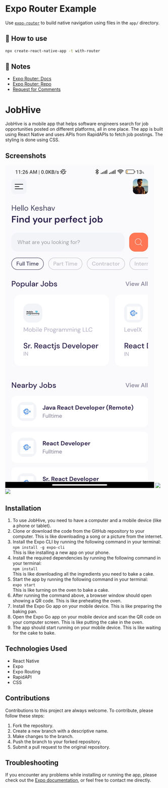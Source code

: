 # Expo Router Example

Use [`expo-router`](https://expo.github.io/router) to build native navigation using files in the `app/` directory.

## 🚀 How to use

```sh
npx create-react-native-app -t with-router
```

## 📝 Notes

- [Expo Router: Docs](https://expo.github.io/router)
- [Expo Router: Repo](https://github.com/expo/router)
- [Request for Comments](https://github.com/expo/router/discussions/1)

<h1>JobHive</h1>

<p>JobHive is a mobile app that helps software engineers search for job opportunities posted on different platforms, all in one place. The app is built using React Native and uses APIs from RapidAPIs to fetch job postings. The styling is done using CSS.</p>

<h2>Screenshots</h2>

<img src="\assets\images\home_page.jpg">
<img src="[/screenshots/screenshot2.png](https://drive.google.com/file/d/1NbJcOKna_DTrL51IeVGFX1twx9OpJo0w/view?usp=sharing)">
<img src="[/screenshots/screenshot3.png](https://drive.google.com/file/d/1NW_4BCU0ja3H6lKVrZmFcrppwDuAM_tN/view?usp=sharing)">

<h2>Installation</h2>

<ol>
  <li>To use JobHive, you need to have a computer and a mobile device (like a phone or tablet).</li>
  <li>Clone or download the code from the GitHub repository to your computer. This is like downloading a song or a picture from the internet.</li>
  <li>Install the Expo CLI by running the following command in your terminal:<br>
    <code>npm install -g expo-cli</code><br>
    This is like installing a new app on your phone.
  </li>
  <li>Install the required dependencies by running the following command in your terminal:<br>
    <code>npm install</code><br>
    This is like downloading all the ingredients you need to bake a cake.
  </li>
  <li>Start the app by running the following command in your terminal:<br>
    <code>expo start</code><br>
    This is like turning on the oven to bake a cake.
  </li>
  <li>After running the command above, a browser window should open showing a QR code. This is like preheating the oven.</li>
  <li>Install the Expo Go app on your mobile device. This is like preparing the baking pan.</li>
  <li>Open the Expo Go app on your mobile device and scan the QR code on your computer screen. This is like putting the cake in the oven.</li>
  <li>The app should start running on your mobile device. This is like waiting for the cake to bake.</li>
</ol>

<h2>Technologies Used</h2>
<ul>
  <li>React Native</li>
  <li>Expo</li>
  <li>Expo Routing</li>
  <li>RapidAPI</li>
  <li>CSS</li>
</ul>

<h2>Contributions</h2>

<p>Contributions to this project are always welcome. To contribute, please follow these steps:</p>

<ol>
  <li>Fork the repository.</li>
  <li>Create a new branch with a descriptive name.</li>
  <li>Make changes to the branch.</li>
  <li>Push the branch to your forked repository.</li>
  <li>Submit a pull request to the original repository.</li>
</ol>

<h2>Troubleshooting</h2>

<p>If you encounter any problems while installing or running the app, please check out the <a href="https://docs.expo.io/">Expo documentation</a>, or feel free to contact me directly.</p>

